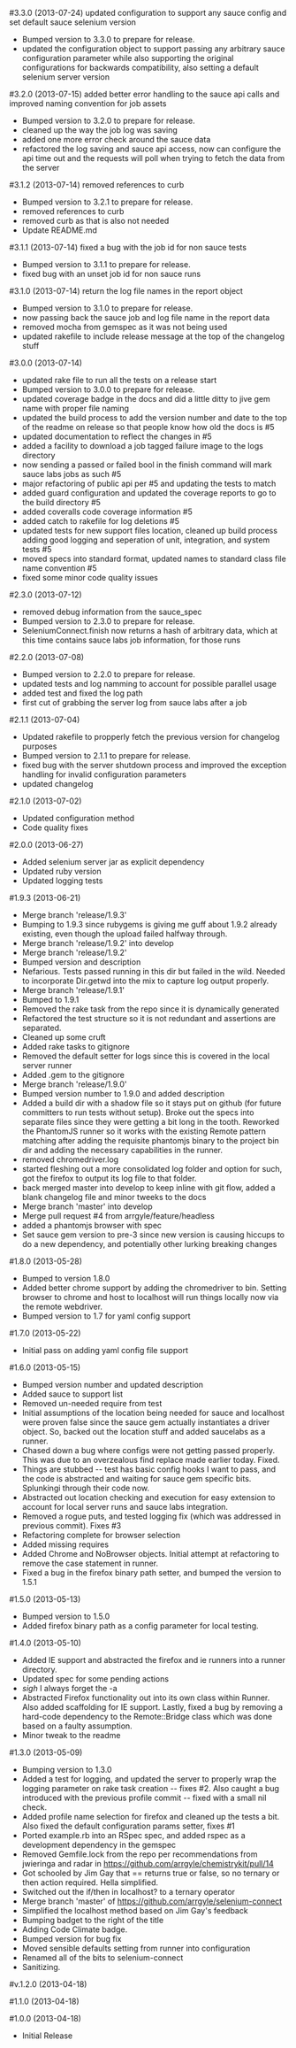 #3.3.0 (2013-07-24)
updated configuration to support any sauce config and set default sauce selenium version

- Bumped version to 3.3.0 to prepare for release.
- updated the configuration object to support passing any arbitrary sauce configuration parameter while also supporting the original configurations for backwards compatibility, also setting a default selenium server version

#3.2.0 (2013-07-15)
added better error handling to the sauce api calls and improved naming convention for job assets

- Bumped version to 3.2.0 to prepare for release.
- cleaned up the way the job log was saving
- added one more error check around the sauce data
- refactored the log saving and sauce api access, now can configure the api time out and the requests will poll when trying to fetch the data from the server

#3.1.2 (2013-07-14)
removed references to curb

- Bumped version to 3.2.1 to prepare for release.
- removed references to curb
- removed curb as that is also not needed
- Update README.md

#3.1.1 (2013-07-14)
fixed a bug with the job id for non sauce tests

- Bumped version to 3.1.1 to prepare for release.
- fixed bug with an unset job id for non sauce runs

#3.1.0 (2013-07-14)
return the log file names in the report object

- Bumped version to 3.1.0 to prepare for release.
- now passing back the sauce job and log file name in the report data
- removed mocha from gemspec as it was not being used
- updated rakefile to include release message at the top of the changelog stuff

#3.0.0 (2013-07-14)
- updated rake file to run all the tests on a release start
- Bumped version to 3.0.0 to prepare for release.
- updated coverage badge in the docs and did a little ditty to jive gem name with proper file naming
- updated the build process to add the version number and date to the top of the readme on release so that people know how old the docs is #5
- updated documentation to reflect the changes in #5
- added a facility to download a job tagged failure image to the logs directory
- now sending a passed or failed bool in the finish command will mark sauce labs jobs as such #5
- major refactoring of public api per #5 and updating the tests to match
- added guard configuration and updated the coverage reports to go to the build directory #5
- added coveralls code coverage information #5
- added catch to rakefile for log deletions #5
- updated tests for new support files location, cleaned up build process adding good logging and seperation of unit, integration, and system tests #5
- moved specs into standard format, updated names to standard class file name convention #5
- fixed some minor code quality issues

#2.3.0 (2013-07-12)
- removed debug information from the sauce_spec
- Bumped version to 2.3.0 to prepare for release.
- SeleniumConnect.finish now returns a hash of arbitrary data, which at this time contains sauce labs job information, for those runs

#2.2.0 (2013-07-08)
- Bumped version to 2.2.0 to prepare for release.
- updated tests and log namming to account for possible parallel usage
- added test and fixed the log path
- first cut of grabbing the server log from sauce labs after a job

#2.1.1 (2013-07-04)
- Updated rakefile to propperly fetch the previous version for changelog purposes
- Bumped version to 2.1.1 to prepare for release.
- fixed bug with the server shutdown process and improved the exception handling for invalid configuration parameters
- updated changelog

#2.1.0 (2013-07-02)
- Updated configuration method
- Code quality fixes

#2.0.0 (2013-06-27)
- Added selenium server jar as explicit dependency
- Updated ruby version
- Updated logging tests

#1.9.3 (2013-06-21)
- Merge branch 'release/1.9.3'
- Bumping to 1.9.3 since rubygems is giving me guff about 1.9.2 already existing, even though the upload failed halfway through.
- Merge branch 'release/1.9.2' into develop
- Merge branch 'release/1.9.2'
- Bumped version and description
- Nefarious. Tests passed running in this dir but failed in the wild. Needed to incorporate Dir.getwd into the mix to capture log output properly.
- Merge branch 'release/1.9.1'
- Bumped to 1.9.1
- Removed the rake task from the repo since it is dynamically generated
- Refactored the test structure so it is not redundant and assertions are separated.
- Cleaned up some cruft
- Added rake tasks to gitignore
- Removed the default setter for logs since this is covered in the local server runner
- Added .gem to the gitignore
- Merge branch 'release/1.9.0'
- Bumped version number to 1.9.0 and added description
- Added a build dir with a shadow file so it stays put on github (for future committers to run tests without setup). Broke out the specs into separate files since they were getting a bit long in the tooth. Reworked the PhantomJS runner so it works with the existing Remote pattern matching after adding the requisite phantomjs binary to the project bin dir and adding the necessary capabilities in the runner.
- removed chromedriver.log
- started fleshing out a more consolidated log folder and option for such, got the firefox to output its log file to that folder.
- back merged master into develop to keep inline with git flow, added a blank changelog file and minor tweeks to the docs
- Merge branch 'master' into develop
- Merge pull request #4 from arrgyle/feature/headless
- added a phantomjs browser with spec
- Set sauce gem version to pre-3 since new version is causing hiccups to do a new dependency, and potentially other lurking breaking changes

#1.8.0 (2013-05-28)
- Bumped to version 1.8.0
- Added better chrome support by adding the chromedriver to bin. Setting browser to chrome and host to localhost will run things locally now via the remote webdriver.
- Bumped version to 1.7 for yaml config support

#1.7.0 (2013-05-22)
- Initial pass on adding yaml config file support

#1.6.0 (2013-05-15)
- Bumped version number and updated description
- Added sauce to support list
- Removed un-needed require from test
- Initial assumptions of the location being needed for sauce and localhost were proven false since the sauce gem actually instantiates a driver object. So, backed out the location stuff and added saucelabs as a runner.
- Chased down a bug where configs were not getting passed properly. This was due to an overzealous find replace made earlier today. Fixed.
- Things are stubbed -- test has basic config hooks I want to pass, and the code is abstracted and waiting for sauce gem specific bits. Splunkingi through their code now.
- Abstracted out location checking and execution for easy extension to account for local server runs and sauce labs integration.
- Removed a rogue puts, and tested logging fix (which was addressed in previous commit). Fixes #3
- Refactoring complete for browser selection
- Added missing requires
- Added Chrome and NoBrowser objects. Initial attempt at refactoring to remove the case statement in runner.
- Fixed a bug in the firefox binary path setter, and bumped the version to 1.5.1

#1.5.0 (2013-05-13)
- Bumped version to 1.5.0
- Added firefox binary path as a config parameter for local testing.

#1.4.0 (2013-05-10)
- Added IE support and abstracted the firefox and ie runners into a runner directory.
- Updated spec for some pending actions
- *sigh* I always forget the -a
- Abstracted Firefox functionality out into its own class within Runner. Also added scaffolding for IE support. Lastly, fixed a bug by removing a hard-code dependency to the Remote::Bridge class which was done based on a faulty assumption.
- Minor tweak to the readme

#1.3.0 (2013-05-09)
- Bumping version to 1.3.0
- Added a test for logging, and updated the server to properly wrap the logging parameter on rake task creation -- fixes #2. Also caught a bug introduced with the previous profile commit -- fixed with a small nil check.
- Added profile name selection for firefox and cleaned up the tests a bit. Also fixed the default configuration params setter, fixes #1
- Ported example.rb into an RSpec spec, and added rspec as a development dependency in the gemspec
- Removed Gemfile.lock from the repo per recommendations from jwieringa and radar in https://github.com/arrgyle/chemistrykit/pull/14
- Got schooled by Jim Gay that == returns true or false, so no ternary or then action required. Hella simplified.
- Switched out the if/then in localhost? to a ternary operator
- Merge branch 'master' of https://github.com/arrgyle/selenium-connect
- Simplified the localhost method based on Jim Gay's feedback
- Bumping badget to the right of the title
- Adding Code Climate badge.
- Bumped version for bug fix
- Moved sensible defaults setting from runner into configuration
- Renamed all of the bits to selenium-connect
- Sanitizing.

#v.1.2.0 (2013-04-18)

#1.1.0 (2013-04-18)

#1.0.0 (2013-04-18)
- Initial Release

